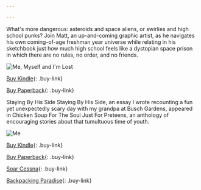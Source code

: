 ```yaml
---

---
```


What's more dangerous: asteroids and space aliens, or swirlies and high school punks? Join Matt, an up-and-coming graphic artist, as he navigates his own coming-of-age freshman year universe while relating in his sketchbook just how much high school feels like a dystopian space prison in which there are no rules, no order, and no friends.

![Me, Myself and I'm Lost](novel_cover_smaller.jpg "Marc S. Kruza") 

[Buy Kindle](https://www.amazon.com/Me-Myself-Im-Lost-Freshman-ebook/dp/B00XD5XWHM/ref=sr_1_1?ie=UTF8&qid=1431172322&sr=8-1&keywords=me%2C+myself+and+i%27m+lost){: .buy-link}
  
[Buy Paperback](http://www.amazon.com/Me-Myself-Im-Lost-Nerd/dp/150850234X/ref=sr_1_2?ie=UTF8&qid=1431172322&sr=8-2&keywords=me%2C+myself+and+i%27m+lost){: .buy-link}

Staying By His Side Staying By His Side, an essay I wrote recounting a fun yet unexpectedly scary day with my grandpa at Busch Gardens, appeared in Chicken Soup For The Soul Just For Preteens, an anthology of encouraging stories about that tumultuous time of youth.

![Me](preteens.jpg "Marc S. Kruza")
 
[Buy Kindle](https://www.amazon.com/Chicken-Soup-Soul-Preteens-Inspiration-ebook/dp/B004G8QTLQ/ref=tmm_kin_swatch_0?_encoding=UTF8&qid=&sr=){: .buy-link}
  
[Buy Paperback](https://www.amazon.com/Chicken-Soup-Soul-Preteens-Inspiration/dp/1935096737){: .buy-link}
  
[Soar Cessna](#){: .buy-link}

[Backpacking Paradise](#){: .buy-link}

